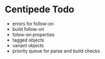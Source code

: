# Centipede Todo
* errors for follow-on
* build follow-on
* folow-on properties
* tagged objects
* variant objects
* priority queue for parse and build checks

